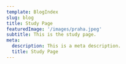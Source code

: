```yaml
---
template: BlogIndex
slug: blog
title: Study Page
featuredImage: '/images/praha.jpeg'
subtitle: This is the study page.
meta:
  description: This is a meta description.
  title: Study Page
---
```

